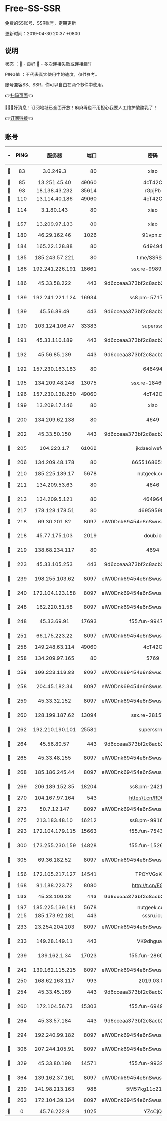 # Free-SS-SSR

免费的SS账号、SSR账号，定期更新

更新时间：2019-04-30 20:37 +0800

## 说明

状态     ：🙂 - 良好 🙁 - 多次连接失败或连接超时

PING值   ：不代表真实使用中的速度，仅供参考。

账号兼容SS、SSR，你可以自由在两个软件中使用。

👉[扫码页面](https://liesauer.github.io/Free-SS-SSR/)👈

🎉🎉🎉好消息！订阅地址已全面开放！麻麻再也不用担心我要人工维护酸酸乳了！

👉[订阅链接](https://www.liesauer.net/yogurt/subscribe?ACCESS_TOKEN=DAYxR3mMaZAsaqUb)👈

## 账号

|-|PING|服务器|端口|密码|加密方式|区域|
|:----:|:----:|:-----:|-----:|:----:|:----:|:----:|
|🙂|83|3.0.249.3|80|xiao|aes-128-ctr|SG|
|🙂|85|13.251.45.40|49060|4cT42C|chacha20|SG|
|🙂|93|18.138.43.232|35614|rGpjPb|rc4-md5|SG|
|🙂|110|13.114.40.186|49060|4cT42C|chacha20|JP|
|🙂|114|3.1.80.143|80|xiao|aes-128-ctr|SG|
|🙂|157|13.209.97.133|80|xiao|aes-128-ctr|KR|
|🙂|180|46.29.162.46|1026|91vpn.cf|rc4-md5|RU|
|🙂|184|165.22.128.88|80|649494|aes-256-cfb|US|
|🙂|185|185.243.57.221|80|t.me/SSRSUB|rc4-md5|US|
|🙂|186|192.241.226.191|18661|ssx.re-99892712|aes-256-cfb|US|
|🙂|186|45.33.58.222|443|9d6cceaa373bf2c8acb22e60b6a58be6|aes-256-cfb|US|
|🙂|189|192.241.221.124|16934|ss8.pm-57171173|aes-256-cfb|US|
|🙂|189|45.56.89.49|443|9d6cceaa373bf2c8acb22e60b6a58be6|aes-256-cfb|US|
|🙂|190|103.124.106.47|33383|supersss|aes-256-cfb|US|
|🙂|191|45.33.110.189|443|9d6cceaa373bf2c8acb22e60b6a58be6|aes-256-cfb|US|
|🙂|192|45.56.85.139|443|9d6cceaa373bf2c8acb22e60b6a58be6|aes-256-cfb|US|
|🙂|192|157.230.163.183|80|646494|aes-256-cfb|US|
|🙂|195|134.209.48.248|13075|ssx.re-18460901|aes-256-cfb|US|
|🙂|196|157.230.138.250|49060|4cT42C|chacha20|US|
|🙂|199|13.209.17.146|80|xiao|aes-128-ctr|KR|
|🙂|200|134.209.62.138|80|4649|aes-256-cfb|US|
|🙂|202|45.33.50.150|443|9d6cceaa373bf2c8acb22e60b6a58be6|aes-256-cfb|US|
|🙂|205|104.223.1.7|61062|jkdsaoiwefdsa|aes-256-cfb|US|
|🙂|206|134.209.48.178|80|6655168651651|aes-256-cfb|US|
|🙂|210|185.225.139.17|5678|nutgeek.com|rc4-md5|US|
|🙂|211|134.209.53.63|80|4646|aes-256-cfb|US|
|🙂|213|134.209.5.121|80|464964|aes-256-cfb|US|
|🙂|217|178.128.178.51|80|469595985|chacha20|US|
|🙂|218|69.30.201.82|8097|eIW0Dnk69454e6nSwuspv9DmS201tQ0D|aes-256-cfb|US|
|🙂|218|45.77.175.103|2019|doub.io|aes-128-ctr|SG|
|🙂|219|138.68.234.117|80|4694|aes-256-cfb|US|
|🙂|223|45.33.105.253|443|9d6cceaa373bf2c8acb22e60b6a58be6|aes-256-cfb|US|
|🙂|239|198.255.103.62|8097|eIW0Dnk69454e6nSwuspv9DmS201tQ0D|aes-256-cfb|US|
|🙂|240|172.104.123.158|8097|eIW0Dnk69454e6nSwuspv9DmS201tQ0D|aes-256-cfb|JP|
|🙂|248|162.220.51.58|8097|eIW0Dnk69454e6nSwuspv9DmS201tQ0D|aes-256-cfb|US|
|🙂|248|45.33.69.91|17693|f55.fun-99473624|aes-256-cfb|US|
|🙂|251|66.175.223.22|8097|eIW0Dnk69454e6nSwuspv9DmS201tQ0D|aes-256-cfb|US|
|🙂|258|149.248.63.114|49060|4cT42C|chacha20|CA|
|🙂|258|134.209.97.165|80|5769|aes-256-cfb|SG|
|🙂|258|199.223.119.83|8097|eIW0Dnk69454e6nSwuspv9DmS201tQ0D|aes-256-cfb|US|
|🙂|258|204.45.182.34|8097|eIW0Dnk69454e6nSwuspv9DmS201tQ0D|aes-256-cfb|US|
|🙂|259|45.33.32.152|8097|eIW0Dnk69454e6nSwuspv9DmS201tQ0D|aes-256-cfb|US|
|🙂|260|128.199.187.62|13094|ssx.re-28157761|aes-256-cfb|SG|
|🙂|262|192.210.190.101|25581|superssrnet|aes-256-cfb|US|
|🙂|264|45.56.80.57|443|9d6cceaa373bf2c8acb22e60b6a58be6|aes-256-cfb|US|
|🙂|265|45.33.48.155|8097|eIW0Dnk69454e6nSwuspv9DmS201tQ0D|aes-256-cfb|US|
|🙂|268|185.186.245.44|8097|eIW0Dnk69454e6nSwuspv9DmS201tQ0D|aes-256-cfb|NL|
|🙂|269|206.189.152.35|18204|ss8.pm-24218171|aes-256-cfb|SG|
|🙂|270|104.167.97.164|543|http://t.cn/RD0D7sx|rc4-md5|CA|
|🙂|273|50.7.12.147|8097|eIW0Dnk69454e6nSwuspv9DmS201tQ0D|aes-256-cfb|US|
|🙂|275|213.183.48.10|16212|ss8.pm-99160922|rc4-md5|RU|
|🙂|293|172.104.179.115|15663|f55.fun-75439272|aes-256-cfb|SG|
|🙂|300|173.255.230.159|14828|f55.fun-15269820|aes-256-cfb|US|
|🙂|305|69.36.182.52|8097|eIW0Dnk69454e6nSwuspv9DmS201tQ0D|aes-256-cfb|US|
|🙂|156|172.105.217.127|14541|TPOYVGxKglpi|aes-256-cfb|JP|
|🙂|168|91.188.223.72|8080|http://t.cn/EGJIyrl|rc4-md5|RU|
|🙂|193|45.33.109.28|443|9d6cceaa373bf2c8acb22e60b6a58be6|aes-256-cfb|US|
|🙂|197|185.225.139.181|5678|nutgeek.com|rc4-md5|US|
|🙂|215|185.173.92.181|443|sssru.icu|rc4-md5|RU|
|🙂|233|23.254.204.203|8097|eIW0Dnk69454e6nSwuspv9DmS201tQ0D|aes-256-cfb|US|
|🙂|233|149.28.149.11|443|VK9dhgualsL|aes-256-cfb|SG|
|🙂|239|139.162.1.34|17023|f55.fun-28602057|aes-256-cfb|SG|
|🙂|242|139.162.115.215|8097|eIW0Dnk69454e6nSwuspv9DmS201tQ0D|aes-256-cfb|JP|
|🙂|250|168.62.163.117|993|2019.03.07|rc4-md5|US|
|🙂|254|45.33.45.169|443|9d6cceaa373bf2c8acb22e60b6a58be6|aes-256-cfb|US|
|🙂|260|172.104.56.73|15303|f55.fun-69496294|aes-256-cfb|SG|
|🙂|264|45.33.57.184|443|9d6cceaa373bf2c8acb22e60b6a58be6|aes-256-cfb|US|
|🙂|294|192.240.99.182|8097|eIW0Dnk69454e6nSwuspv9DmS201tQ0D|aes-256-cfb|US|
|🙂|306|207.244.105.91|8097|eIW0Dnk69454e6nSwuspv9DmS201tQ0D|aes-256-cfb|US|
|🙂|329|45.33.80.198|14571|f55.fun-99328607|aes-256-cfb|US|
|🙂|364|139.162.37.161|8097|eIW0Dnk69454e6nSwuspv9DmS201tQ0D|aes-256-cfb|SG|
|🙁|239|141.98.213.163|988|5M57kg11c214qDmK|chacha20|KR|
|🙁|263|172.104.39.134|8097|eIW0Dnk69454e6nSwuspv9DmS201tQ0D|aes-256-cfb|SG|
|🙁|0|45.76.222.9|1025|YZcCjQ|rc4-md5|JP|
